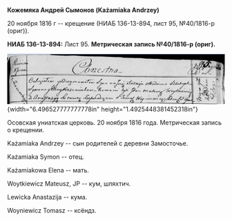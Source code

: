 **Кожемяка Андрей Сымонов (Każamiaka Andrzey)**

20 ноября 1816 г -- крещение (НИАБ 136-13-894, лист 95, №40/1816-р
(ориг)).

**НИАБ 136-13-894:** Лист 95. **Метрическая запись №40/1816-р (ориг).**

![](./media/4806f8016faba235bf6acd4177817274d0eee3f7.png){width="6.496527777777778in"
height="1.4925448381452318in"}

Осовская униатская церковь. 20 ноября 1816 года. Метрическая запись о
крещении.

Każamiaka Andrzey -- сын родителей с деревни Замосточье.

Każamiaka Symon -- отец.

Każamiakowa Elena -- мать.

Woytkiewicz Mateusz, JP -- кум, шляхтич.

Lewicka Anastazija -- кума.

Woyniewicz Tomasz -- ксёндз.
